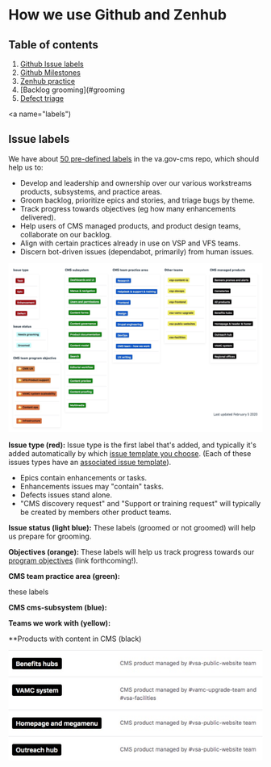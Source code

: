 # How we use Github and Zenhub

## Table of contents 

 1. [Github Issue labels](#labels)
 1. [Github Milestones](#milestones)  
 1. [Zenhub practice](#zenhub)
 1. [Backlog grooming](#grooming
 1. [Defect triage](#defect-triage)

<a name="labels")

## Issue labels 

We have about [50 pre-defined labels](https://github.com/department-of-veterans-affairs/va.gov-cms/labels) in the va.gov-cms repo, which should help us to:

* Develop and leadership and ownership over our various workstreams products, subsystems, and practice areas. 
* Groom backlog, prioritize epics and stories, and triage bugs by theme.
* Track progress towards objectives (eg how many enhancements delivered). 
* Help users of CMS managed products, and product design teams, collaborate on our backlog. 
* Align with certain practices already in use on VSP and VFS teams. 
* Discern bot-driven issues (dependabot, primarily) from human issues.

![VA.gov CMS team github labels](vagov-cms-team-github-labels.png)


**Issue type (red):** Issue type is the first label that's added, and typically it's added automatically by which [issue template you choose](https://github.com/department-of-veterans-affairs/va.gov-cms/issues/new/choose). (Each of these issues types have an [associated issue template](https://github.com/department-of-veterans-affairs/va.gov-cms/tree/master/.github/ISSUE_TEMPLATE)). 

* Epics contain enhancements or tasks. 
* Enhancements issues may "contain" tasks.
* Defects issues stand alone.
* "CMS discovery request" and "Support or training request" will typically be created by members other product teams. 

**Issue status (light blue):** These labels (groomed or not groomed) will help us prepare for grooming. 

**Objectives (orange):** These labels will help us track progress towards our [program objectives](#) (link forthcoming!). 

**CMS team practice area (green):**

these labels 


**CMS cms-subsystem (blue):**


**Teams we work with (yellow):**



**Products with content in CMS (black)

![black labels](black_labels.jpg)
